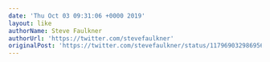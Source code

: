 ```yaml
---
date: 'Thu Oct 03 09:31:06 +0000 2019'
layout: like
authorName: Steve Faulkner
authorUrl: 'https://twitter.com/stevefaulkner'
originalPost: 'https://twitter.com/stevefaulkner/status/1179690329869561856'
---
```


